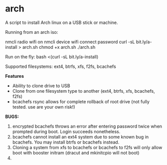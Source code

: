 # arch
A script to install Arch linux on a USB stick or machine.


Running from an arch iso:

nmcli radio wifi on
nmcli device wifi connect <WIFI-SSID> password <WIFI-PASSWORD>
curl -sL bit.ly/a-install > arch.sh
chmod +x arch.sh
./arch.sh

Run on the fly: bash <(curl -sL bit.ly/a-install)

Supported filesystems: ext4, btrfs, xfs, f2fs, bcachefs


**Features**

- Ability to clone drive to USB
- Clone from one filesystem type to another (ext4, btrfs, xfs, bcachefs, f2fs)
- bcachefs rsync allows for complete rollback of root drive (not fully tested. use are your own risk!)


**BUGS:**

1. encrypted bcachefs throws an error after entering password twice when prompted during boot. Login succeeds nonetheless.
2. bcachefs cannot install an ext4 system due to some known bug in bcachefs. You may install btrfs or bcachefs instead.
3. Cloning a system from xfs to bcachefs or bcachefs to f2fs will only allow boot with booster initram (dracut and mkinitcpio will not boot)
4. 


